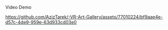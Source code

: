 Video Demo


https://github.com/AzizTarek/-VR-Art-Gallery/assets/77010224/bf9aae4e-d57c-4de9-959e-63d933cd03e0

